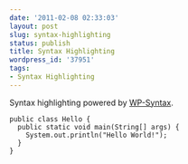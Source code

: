 ```yaml
---
date: '2011-02-08 02:33:03'
layout: post
slug: syntax-highlighting
status: publish
title: Syntax Highlighting
wordpress_id: '37951'
tags:
- Syntax Highlighting
---
```


Syntax highlighting powered by [WP-Syntax](http://wordpress.org/extend/plugins/wp-syntax/).



    
    public class Hello {
      public static void main(String[] args) {
        System.out.println("Hello World!");
      }
    }
    
